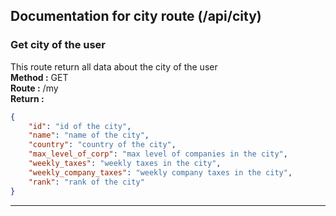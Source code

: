 ## Documentation for city route (/api/city)

### Get city of the user
This route return all data about the city of the user  
**Method :** GET  
**Route :** /my  
**Return :**  
```json
{
    "id": "id of the city",
    "name": "name of the city",
    "country": "country of the city",
    "max_level_of_corp": "max level of companies in the city",
    "weekly_taxes": "weekly taxes in the city",
    "weekly_company_taxes": "weekly company taxes in the city",
    "rank": "rank of the city"
}
```
---